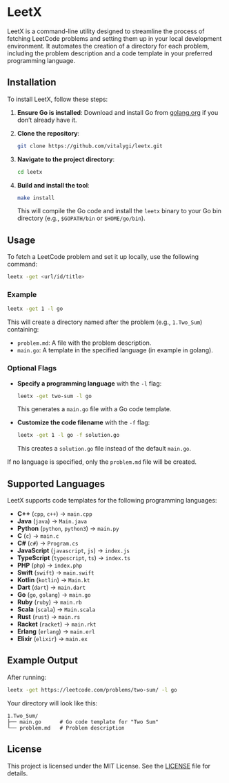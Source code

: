 # LeetX

LeetX is a command-line utility designed to streamline the process of fetching LeetCode problems and setting them up in your local development environment. It automates the creation of a directory for each problem, including the problem description and a code template in your preferred programming language.

## Installation

To install LeetX, follow these steps:

1. **Ensure Go is installed**: Download and install Go from [golang.org](https://golang.org/dl/) if you don’t already have it.

2. **Clone the repository**:
   ```bash
   git clone https://github.com/vitalygi/leetx.git
   ```

3. **Navigate to the project directory**:
   ```bash
   cd leetx
   ```

4. **Build and install the tool**:
   ```bash
   make install
   ```
   This will compile the Go code and install the `leetx` binary to your Go bin directory (e.g., `$GOPATH/bin` or `$HOME/go/bin`).

## Usage

To fetch a LeetCode problem and set it up locally, use the following command:

```bash
leetx -get <url/id/title>
```

### Example
```bash
leetx -get 1 -l go 
```
This will create a directory named after the problem (e.g., `1.Two_Sum`) containing:
- `problem.md`: A file with the problem description.
- `main.go`: A template in the specified language (in example in golang).

### Optional Flags
- **Specify a programming language** with the `-l` flag:
  ```bash
  leetx -get two-sum -l go
  ```
  This generates a `main.go` file with a Go code template.

- **Customize the code filename** with the `-f` flag:
  ```bash
  leetx -get 1 -l go -f solution.go
  ```
  This creates a `solution.go` file instead of the default `main.go`.

If no language is specified, only the `problem.md` file will be created.

## Supported Languages

LeetX supports code templates for the following programming languages:

- **C++** (`cpp`, `c++`) → `main.cpp`
- **Java** (`java`) → `Main.java`
- **Python** (`python`, `python3`) → `main.py`
- **C** (`c`) → `main.c`
- **C#** (`c#`) → `Program.cs`
- **JavaScript** (`javascript`, `js`) → `index.js`
- **TypeScript** (`typescript`, `ts`) → `index.ts`
- **PHP** (`php`) → `index.php`
- **Swift** (`swift`) → `main.swift`
- **Kotlin** (`kotlin`) → `Main.kt`
- **Dart** (`dart`) → `main.dart`
- **Go** (`go`, `golang`) → `main.go`
- **Ruby** (`ruby`) → `main.rb`
- **Scala** (`scala`) → `Main.scala`
- **Rust** (`rust`) → `main.rs`
- **Racket** (`racket`) → `main.rkt`
- **Erlang** (`erlang`) → `main.erl`
- **Elixir** (`elixir`) → `main.ex`

## Example Output

After running:
```bash
leetx -get https://leetcode.com/problems/two-sum/ -l go
```

Your directory will look like this:
```
1.Two_Sum/
├── main.go      # Go code template for "Two Sum"
└── problem.md   # Problem description
```

## License

This project is licensed under the MIT License. See the [LICENSE](LICENSE) file for details.